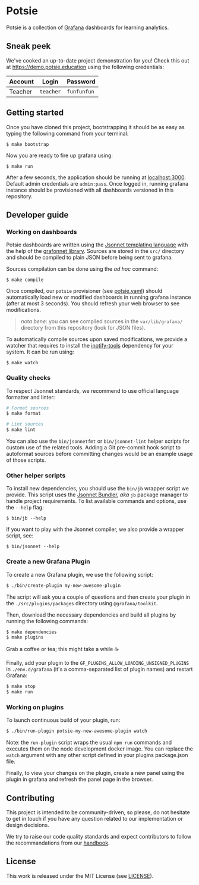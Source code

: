 # Potsie

Potsie is a collection of [Grafana](https://grafana.com/grafana/) dashboards
for learning analytics.

## Sneak peek

We've cooked an up-to-date project demonstration for you! Check this out at
https://demo.potsie.education using the following credentials:

| Account | Login     | Password    |
| ------- | --------- | ----------- |
| Teacher | `teacher` | `funfunfun` |

## Getting started

Once you have cloned this project, bootstrapping it should be as easy as typing
the following command from your terminal:

```
$ make bootstrap
```

Now you are ready to fire up grafana using:

```
$ make run
```

After a few seconds, the application should be running at
[localhost:3000](http://localhost:3000). Default admin credentials are
`admin:pass`. Once logged in, running grafana instance should be provisioned
with all dashboards versioned in this repository.

## Developer guide

### Working on dashboards

Potsie dashboards are written using the [Jsonnet templating
language](https://jsonnet.org) with the help of the [grafonnet
library](https://github.com/grafana/grafonnet-lib). Sources are stored in the
`src/` directory and should be compiled to plain JSON before being sent to
grafana.

Sources compilation can be done using the _ad hoc_ command:

```
$ make compile
```

Once compiled, our `potsie` provisioner (see
[potsie.yaml](./etc/grafana/provisioning/dashboards/potsie.yaml)) should
automatically load new or modified dashboards in running grafana instance
(after at most 3 seconds). You should refresh your web browser to see
modifications.

> _nota bene_: you can see compiled sources in the `var/lib/grafana/` directory
> from this repository (look for JSON files).

To automatically compile sources upon saved modifications, we provide a watcher
that requires to install the
[inotify-tools](https://github.com/inotify-tools/inotify-tools/wiki) dependency
for your system. It can be run using:

```
$ make watch
```

### Quality checks

To respect Jsonnet standards, we recommend to use official language formatter
and linter:

```bash
# Format sources
$ make format

# Lint sources
$ make lint
```

You can also use the `bin/jsonnetfmt` or `bin/jsonnet-lint` helper scripts for
custom use of the related tools. Adding a Git pre-commit hook script to
autoformat sources before committing changes would be an example usage of those
scripts.

### Other helper scripts

To install new dependencies, you should use the `bin/jb` wrapper script we
provide. This script uses the [Jsonnet
Bundler](https://github.com/jsonnet-bundler/jsonnet-bundler), _aka_ `jb`
package manager to handle project requirements. To list available commands and
options, use the `--help` flag:

```
$ bin/jb --help
```

If you want to play with the Jsonnet compiler, we also provide a wrapper
script, see:

```
$ bin/jsonnet --help
```

### Create a new Grafana Plugin

To create a new Grafana plugin, we use the following script:

```bash
$ ./bin/create-plugin my-new-awesome-plugin
```

The script will ask you a couple of questions and then create your plugin
in the `./src/plugins/packages` directory using `@grafana/toolkit`.

Then, download the necessary dependencies and build all plugins by running
the following commands:

```bash
$ make dependencies
$ make plugins
```

Grab a coffee or tea; this might take a while :coffee:

Finally, add your plugin to the `GF_PLUGINS_ALLOW_LOADING_UNSIGNED_PLUGINS` in `./env.d/grafana`
(it's a comma-separated list of plugin names) and restart Grafana:

```bash
$ make stop
$ make run
```

### Working on plugins

To launch continuous build of your plugin, run:

```bash
$ ./bin/run-plugin potsie-my-new-awesome-plugin watch
```

Note: the `run-plugin` script wraps the usual `npm run` commands and executes them
on the node development docker image.
You can replace the `watch` argument with any other script defined in your
plugins package.json file.

Finally, to view your changes on the plugin, create a new panel using the plugin
in grafana and refresh the panel page in the browser.

## Contributing

This project is intended to be community-driven, so please, do not hesitate to
get in touch if you have any question related to our implementation or design
decisions.

We try to raise our code quality standards and expect contributors to follow
the recommandations from our
[handbook](https://openfun.gitbooks.io/handbook/content).

## License

This work is released under the MIT License (see [LICENSE](./LICENSE.md)).
